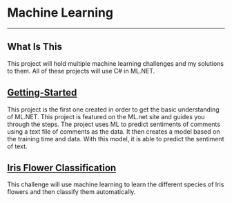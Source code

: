 # Machine Learning
---
## What Is This
This project will hold multiple machine learning challenges and my solutions to them. All of these projects will use C# in ML.NET.

## [Getting-Started](https://dotnet.microsoft.com/learn/ml-dotnet/get-started-tutorial/create)
This project is the first one created in order to get the basic understanding of ML.NET. This project is featured on the ML.net site and guides you through the steps. The project uses ML to predict sentiments of comments using a text file of comments as the data. It then creates a model based on the training time and data. With this model, it is able to predict the sentiment of text.

## [Iris Flower Classification](https://medium.com/gft-engineering/start-to-learn-machine-learning-with-the-iris-flower-classification-challenge-4859a920e5e3) 
This challenge will use machine learning to learn the different species of Iris flowers and then classify them automatically.

